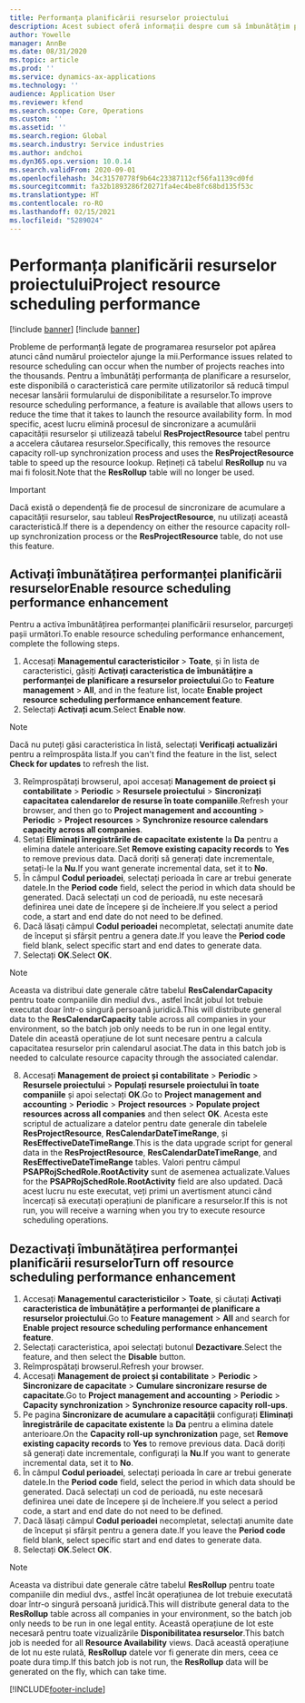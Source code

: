 ```yaml
---
title: Performanța planificării resurselor proiectului
description: Acest subiect oferă informații despre cum să îmbunătățim performanța planificării resurselor pentru un număr mare de proiecte.
author: Yowelle
manager: AnnBe
ms.date: 08/31/2020
ms.topic: article
ms.prod: ''
ms.service: dynamics-ax-applications
ms.technology: ''
audience: Application User
ms.reviewer: kfend
ms.search.scope: Core, Operations
ms.custom: ''
ms.assetid: ''
ms.search.region: Global
ms.search.industry: Service industries
ms.author: andchoi
ms.dyn365.ops.version: 10.0.14
ms.search.validFrom: 2020-09-01
ms.openlocfilehash: 34c31570778f9b64c23387112cf56fa1139cd0fd
ms.sourcegitcommit: fa32b1893286f20271fa4ec4be8fc68bd135f53c
ms.translationtype: HT
ms.contentlocale: ro-RO
ms.lasthandoff: 02/15/2021
ms.locfileid: "5289024"
---
```

# <a name="project-resource-scheduling-performance"></a><span data-ttu-id="12f35-103">Performanța planificării resurselor proiectului</span><span class="sxs-lookup"><span data-stu-id="12f35-103">Project resource scheduling performance</span></span>

[!include [banner](../includes/banner.md)]
[!include [banner](../includes/preview-banner.md)]


<span data-ttu-id="12f35-104">Probleme de performanță legate de programarea resurselor pot apărea atunci când numărul proiectelor ajunge la mii.</span><span class="sxs-lookup"><span data-stu-id="12f35-104">Performance issues related to resource scheduling can occur when the number of projects reaches into the thousands.</span></span> <span data-ttu-id="12f35-105">Pentru a îmbunătăți performanța de planificare a resurselor, este disponibilă o caracteristică care permite utilizatorilor să reducă timpul necesar lansării formularului de disponibilitate a resurselor.</span><span class="sxs-lookup"><span data-stu-id="12f35-105">To improve resource scheduling performance, a feature is available that allows users to reduce the time that it takes to launch the resource availability form.</span></span> <span data-ttu-id="12f35-106">În mod specific, acest lucru elimină procesul de sincronizare a acumulării capacității resurselor și utilizează tabelul **ResProjectResource** tabel pentru a accelera căutarea resurselor.</span><span class="sxs-lookup"><span data-stu-id="12f35-106">Specifically, this removes the resource capacity roll-up synchronization process and uses the **ResProjectResource** table to speed up the resource lookup.</span></span> <span data-ttu-id="12f35-107">Rețineți că tabelul **ResRollup** nu va mai fi folosit.</span><span class="sxs-lookup"><span data-stu-id="12f35-107">Note that the **ResRollup** table will no longer be used.</span></span>

> [!IMPORTANT]
> <span data-ttu-id="12f35-108">Dacă există o dependență fie de procesul de sincronizare de acumulare a capacității resurselor, sau tableul **ResProjectResource**, nu utilizați această caracteristică.</span><span class="sxs-lookup"><span data-stu-id="12f35-108">If there is a dependency on either the resource capacity roll-up synchronization process or the **ResProjectResource** table, do not use this feature.</span></span>

## <a name="enable-resource-scheduling-performance-enhancement"></a><span data-ttu-id="12f35-109">Activați îmbunătățirea performanței planificării resurselor</span><span class="sxs-lookup"><span data-stu-id="12f35-109">Enable resource scheduling performance enhancement</span></span>
<span data-ttu-id="12f35-110">Pentru a activa îmbunătățirea performanței planificării resurselor, parcurgeți pașii următori.</span><span class="sxs-lookup"><span data-stu-id="12f35-110">To enable resource scheduling performance enhancement, complete the following steps.</span></span>

1. <span data-ttu-id="12f35-111">Accesați **Managementul caracteristicilor** > **Toate**, și în lista de caracteristici, găsiți **Activați caracteristica de îmbunătățire a performanței de planificare a resurselor proiectului**.</span><span class="sxs-lookup"><span data-stu-id="12f35-111">Go to **Feature management** > **All**, and in the feature list, locate **Enable project resource scheduling performance enhancement feature**.</span></span>
2. <span data-ttu-id="12f35-112">Selectați **Activați acum**.</span><span class="sxs-lookup"><span data-stu-id="12f35-112">Select **Enable now**.</span></span>

> [!NOTE]
> <span data-ttu-id="12f35-113">Dacă nu puteți găsi caracteristica în listă, selectați **Verificați actualizări** pentru a reîmprospăta lista.</span><span class="sxs-lookup"><span data-stu-id="12f35-113">If you can't find the feature in the list, select **Check for updates** to refresh the list.</span></span>

3. <span data-ttu-id="12f35-114">Reîmprospătați browserul, apoi accesați **Management de proiect și contabilitate** > **Periodic** > **Resursele proiectului** > **Sincronizați capacitatea calendarelor de resurse în toate companiile**.</span><span class="sxs-lookup"><span data-stu-id="12f35-114">Refresh your browser, and then go to **Project management and accounting** > **Periodic** > **Project resources** > **Synchronize resource calendars capacity across all companies**.</span></span>
4. <span data-ttu-id="12f35-115">Setați **Eliminați înregistrările de capacitate existente** la **Da** pentru a elimina datele anterioare.</span><span class="sxs-lookup"><span data-stu-id="12f35-115">Set **Remove existing capacity records** to **Yes** to remove previous data.</span></span> <span data-ttu-id="12f35-116">Dacă doriți să generați date incrementale, setați-le la **Nu**.</span><span class="sxs-lookup"><span data-stu-id="12f35-116">If you want generate incremental data, set it to **No**.</span></span>
5. <span data-ttu-id="12f35-117">În câmpul **Codul perioadei**, selectați perioada în care ar trebui generate datele.</span><span class="sxs-lookup"><span data-stu-id="12f35-117">In the **Period code** field, select the period in which data should be generated.</span></span> <span data-ttu-id="12f35-118">Dacă selectați un cod de perioadă, nu este necesară definirea unei date de începere și de încheiere.</span><span class="sxs-lookup"><span data-stu-id="12f35-118">If you select a period code, a start and end date do not need to be defined.</span></span>
6. <span data-ttu-id="12f35-119">Dacă lăsați câmpul **Codul perioadei** necompletat, selectați anumite date de început și sfârșit pentru a genera date.</span><span class="sxs-lookup"><span data-stu-id="12f35-119">If you leave the **Period code** field blank, select specific start and end dates to generate data.</span></span>
7. <span data-ttu-id="12f35-120">Selectați **OK**.</span><span class="sxs-lookup"><span data-stu-id="12f35-120">Select **OK**.</span></span>

 > [!NOTE]
 > <span data-ttu-id="12f35-121">Aceasta va distribui date generale către tabelul **ResCalendarCapacity** pentru toate companiile din mediul dvs., astfel încât jobul lot trebuie executat doar într-o singură persoană juridică.</span><span class="sxs-lookup"><span data-stu-id="12f35-121">This will distribute general data to the **ResCalendarCapacity** table across all companies in your environment, so the batch job only needs to be run in one legal entity.</span></span> <span data-ttu-id="12f35-122">Datele din această operațiune de lot sunt necesare pentru a calcula capacitatea resurselor prin calendarul asociat.</span><span class="sxs-lookup"><span data-stu-id="12f35-122">The data in this batch job is needed to calculate resource capacity through the associated calendar.</span></span>

8. <span data-ttu-id="12f35-123">Accesați **Management de proiect și contabilitate** > **Periodic** > **Resursele proiectului** > **Populați resursele proiectului în toate companiile** și apoi selectați **OK**.</span><span class="sxs-lookup"><span data-stu-id="12f35-123">Go to **Project management and accounting** > **Periodic** > **Project resources** > **Populate project resources across all companies** and then select **OK**.</span></span> <span data-ttu-id="12f35-124">Acesta este scriptul de actualizare a datelor pentru date generale din tabelele **ResProjectResource**, **ResCalendarDateTimeRange**, și **ResEffectiveDateTimeRange**.</span><span class="sxs-lookup"><span data-stu-id="12f35-124">This is the data upgrade script for general data in the **ResProjectResource**, **ResCalendarDateTimeRange**, and **ResEffectiveDateTimeRange** tables.</span></span> <span data-ttu-id="12f35-125">Valori pentru câmpul **PSAPRojSchedRole.RootActivity** sunt de asemenea actualizate.</span><span class="sxs-lookup"><span data-stu-id="12f35-125">Values for the **PSAPRojSchedRole.RootActivity** field are also updated.</span></span> <span data-ttu-id="12f35-126">Dacă acest lucru nu este executat, veți primi un avertisment atunci când încercați să executați operațiuni de planificare a resurselor.</span><span class="sxs-lookup"><span data-stu-id="12f35-126">If this is not run, you will receive a warning when you try to execute resource scheduling operations.</span></span>
 
## <a name="turn-off-resource-scheduling-performance-enhancement"></a><span data-ttu-id="12f35-127">Dezactivați îmbunătățirea performanței planificării resurselor</span><span class="sxs-lookup"><span data-stu-id="12f35-127">Turn off resource scheduling performance enhancement</span></span>

1. <span data-ttu-id="12f35-128">Accesați **Managementul caracteristicilor** > **Toate**, și căutați **Activați caracteristica de îmbunătățire a performanței de planificare a resurselor proiectului**.</span><span class="sxs-lookup"><span data-stu-id="12f35-128">Go to **Feature management** > **All**  and search for **Enable project resource scheduling performance enhancement feature**.</span></span>
2. <span data-ttu-id="12f35-129">Selectați caracteristica, apoi selectați butonul **Dezactivare**.</span><span class="sxs-lookup"><span data-stu-id="12f35-129">Select the feature, and then select the **Disable** button.</span></span>
3. <span data-ttu-id="12f35-130">Reîmprospătați browserul.</span><span class="sxs-lookup"><span data-stu-id="12f35-130">Refresh your browser.</span></span>
4. <span data-ttu-id="12f35-131">Accesați **Management de proiect și contabilitate** > **Periodic** > **Sincronizare de capacitate** > **Cumulare sincronizare resurse de capacitate**.</span><span class="sxs-lookup"><span data-stu-id="12f35-131">Go to **Project management and accounting** > **Periodic** > **Capacity synchronization** > **Synchronize resource capacity roll-ups**.</span></span>
5. <span data-ttu-id="12f35-132">Pe pagina **Sincronizare de acumulare a capacității** configurați **Eliminați înregistrările de capacitate existente** la **Da** pentru a elimina datele anterioare.</span><span class="sxs-lookup"><span data-stu-id="12f35-132">On the **Capacity roll-up synchronization** page, set **Remove existing capacity records** to **Yes** to remove previous data.</span></span> <span data-ttu-id="12f35-133">Dacă doriți să generați date incrementale, configurați la **Nu**.</span><span class="sxs-lookup"><span data-stu-id="12f35-133">If you want to generate incremental data, set it to **No**.</span></span>
6. <span data-ttu-id="12f35-134">În câmpul **Codul perioadei**, selectați perioada în care ar trebui generate datele.</span><span class="sxs-lookup"><span data-stu-id="12f35-134">In the **Period code** field, select the period in which data should be generated.</span></span> <span data-ttu-id="12f35-135">Dacă selectați un cod de perioadă, nu este necesară definirea unei date de începere și de încheiere.</span><span class="sxs-lookup"><span data-stu-id="12f35-135">If you select a period code, a start and end date do not need to be defined.</span></span>
7. <span data-ttu-id="12f35-136">Dacă lăsați câmpul **Codul perioadei** necompletat, selectați anumite date de început și sfârșit pentru a genera date.</span><span class="sxs-lookup"><span data-stu-id="12f35-136">If you leave the **Period code** field blank, select specific start and end dates to generate data.</span></span>
8. <span data-ttu-id="12f35-137">Selectați **OK**.</span><span class="sxs-lookup"><span data-stu-id="12f35-137">Select **OK**.</span></span>

> [!NOTE]
> <span data-ttu-id="12f35-138">Aceasta va distribui date generale către tabelul **ResRollup** pentru toate companiile din mediul dvs., astfel încât operațiunea de lot trebuie executată doar într-o singură persoană juridică.</span><span class="sxs-lookup"><span data-stu-id="12f35-138">This will distribute general data to the **ResRollup** table across all companies in your environment, so the batch job only needs to be run in one legal entity.</span></span> <span data-ttu-id="12f35-139">Această operațiune de lot este necesară pentru toate vizualizările **Disponibilitatea resurselor**.</span><span class="sxs-lookup"><span data-stu-id="12f35-139">This batch job is needed for all **Resource Availability** views.</span></span> <span data-ttu-id="12f35-140">Dacă această operațiune de lot nu este rulată, **ResRollup** datele vor fi generate din mers, ceea ce poate dura timp.</span><span class="sxs-lookup"><span data-stu-id="12f35-140">If this batch job is not run, the **ResRollup** data will be generated on the fly, which can take time.</span></span>


[!INCLUDE[footer-include](../includes/footer-banner.md)]